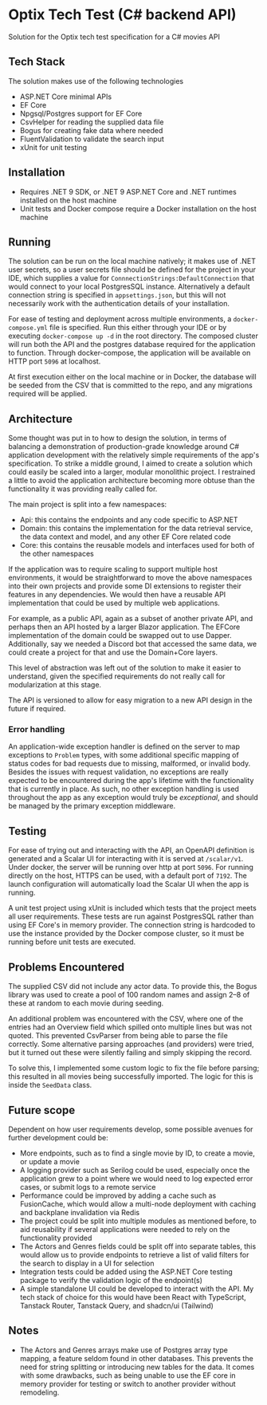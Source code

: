 # Optix Tech Test (C# backend API)

Solution for the Optix tech test specification for a C# movies API

## Tech Stack

The solution makes use of the following technologies

- ASP.NET Core minimal APIs
- EF Core
- Npgsql/Postgres support for EF Core
- CsvHelper for reading the supplied data file
- Bogus for creating fake data where needed
- FluentValidation to validate the search input
- xUnit for unit testing

## Installation

- Requires .NET 9 SDK, or .NET 9 ASP.NET Core and .NET runtimes installed on the host machine
- Unit tests and Docker compose require a Docker installation on the host machine

## Running

The solution can be run on the local machine natively; it makes use of .NET user secrets, so a user secrets file should be defined for the project in your IDE, which supplies a value for `ConnnectionStrings:DefaultConnection` that would connect to your local PostgresSQL instance. Alternatively a default connection string is specified in `appsettings.json`, but this will not necessarily work with the authentication details of your installation.

For ease of testing and deployment across multiple environments, a `docker-compose.yml` file is specified. Run this either through your IDE or by executing `docker-compose up -d` in the root directory. The composed cluster will run both the API and the postgres database required for the application to function. Through docker-compose, the application will be available on HTTP port `5096` at localhost.

At first execution either on the local machine or in Docker, the database will be seeded from the CSV that is committed to the repo, and any migrations required will be applied.

## Architecture

Some thought was put in to how to design the solution, in terms of balancing a demonstration of production-grade knowledge around C# application development with the relatively simple requirements of the app's specification. To strike a middle ground, I aimed to create a solution which could easily be scaled into a larger, modular monolithic project. I restrained a little to avoid the application architecture becoming more obtuse than the functionality it was providing really called for.

The main project is split into a few namespaces:

- Api: this contains the endpoints and any code specific to ASP.NET
- Domain: this contains the implementation for the data retrieval service, the data context and model, and any other EF Core related code
- Core: this contains the reusable models and interfaces used for both of the other namespaces

If the application was to require scaling to support multiple host environments, it would be straightforward to move the above namespaces into their own projects and provide some DI extensions to register their features in any dependencies. We would then have a reusable API implementation that could be used by multiple web applications. 

For example, as a public API, again as a subset of another private API, and perhaps then an API hosted by a larger Blazor application. The EFCore implementation of the domain could be swapped out to use Dapper. Additionally, say we needed a Discord bot that accessed the same data, we could create a project for that and use the Domain+Core layers. 

This level of abstraction was left out of the solution to make it easier to understand, given the specified requirements do not really call for modularization at this stage.

The API is versioned to allow for easy migration to a new API design in the future if required.

### Error handling

An application-wide exception handler is defined on the server to map exceptions to `Problem` types, with some additional specific mapping of status codes for bad requests due to missing, malformed, or invalid body. Besides the issues with
request validation, no exceptions are really expected to be encountered during the app's lifetime with the functionality that is currently in place. As such, no other exception handling is used throughout the app as any exception would truly be *exceptional*, and should be managed by the primary exception middleware.

## Testing

For ease of trying out and interacting with the API, an OpenAPI definition is generated and a Scalar UI for interacting with it is served at `/scalar/v1`. Under docker, the server will be running over http at port `5096`. For running directly on the host, HTTPS can be used, with a default port of `7192`. The launch configuration will automatically load the Scalar UI when the app is running.

A unit test project using xUnit is included which tests that the project meets all user requirements. These tests are run against PostgresSQL rather than using EF Core's in memory provider. The connection string is hardcoded to use the instance provided by the Docker compose cluster, so it must be running before unit tests are executed.

## Problems Encountered

The supplied CSV did not include any actor data. To provide this, the Bogus library was used to create a pool of 100 random names and assign 2–8 of these at random to each movie during seeding.

An additional problem was encountered with the CSV, where one of the entries had an Overview field which spilled onto multiple lines but was not quoted. This prevented CsvParser from being able to parse the file correctly. Some alternative parsing approaches (and providers) were tried, but it turned out these were silently failing and simply skipping the record. 

To solve this, I implemented some custom logic to fix the file before parsing; this resulted in all movies being successfully imported. The logic for this is inside the `SeedData` class.

## Future scope

Dependent on how user requirements develop, some possible avenues for further development could be:

- More endpoints, such as to find a single movie by ID, to create a movie, or update a movie
- A logging provider such as Serilog could be used, especially once the application grew to a point where we would need to log expected error cases, or submit logs to a remote service
- Performance could be improved by adding a cache such as FusionCache, which would allow a multi-node deployment with caching and backplane invalidation via Redis
- The project could be split into multiple modules as mentioned before, to aid reusability if several applications were needed to rely on the functionality provided
- The Actors and Genres fields could be split off into separate tables, this would allow us to provide endpoints to retrieve a list of valid filters for the search to display in a UI for selection
- Integration tests could be added using the ASP.NET Core testing package to verify the validation logic of the endpoint(s)
- A simple standalone UI could be developed to interact with the API. My tech stack of choice for this would have been React with TypeScript, Tanstack Router, Tanstack Query, and shadcn/ui (Tailwind)

## Notes

- The Actors and Genres arrays make use of Postgres array type mapping, a feature seldom found in other databases. This prevents the need for string splitting or introducing new tables for the data. It comes with some drawbacks, such as being unable to use the EF core in memory provider for testing or switch to another provider without remodeling.